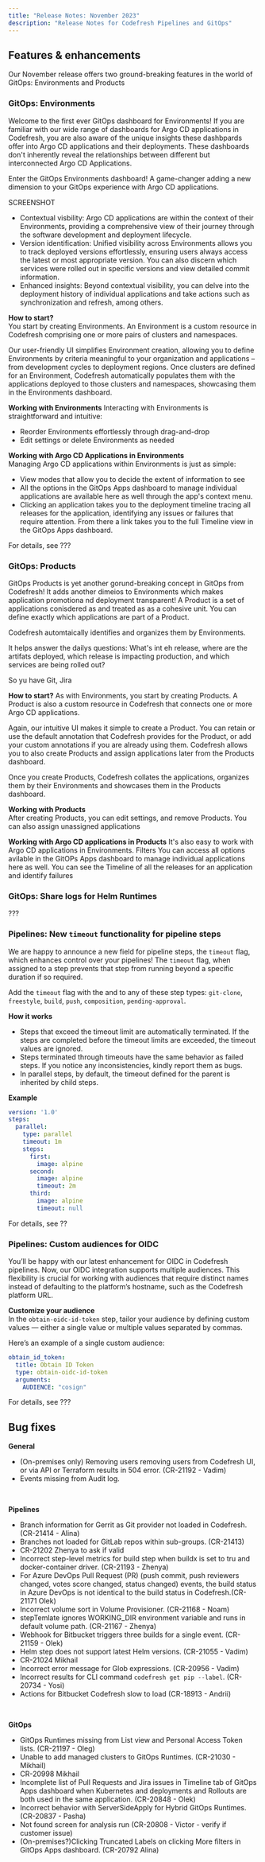 ```yaml
---
title: "Release Notes: November 2023"
description: "Release Notes for Codefresh Pipelines and GitOps"
---
```


## Features & enhancements
Our November release offers two ground-breaking features in the world of GitOps: Environments and Products

### GitOps: Environments 
Welcome to the first ever GitOps dashboard for Environments! If you are familiar with our wide range of dashboards for Argo CD applications in Codefresh, you are also aware of the  unique insights these dashbpards offer into Argo CD applications and their deployments. These dashboards don't inherently reveal the relationships between different but interconnected Argo CD Applications. 

Enter the GitOps Environments dashboard! A game-changer adding a new dimension to your GitOps experience with Argo CD applications. 

SCREENSHOT

* Contextual visbility: Argo CD applications are  within the context of their Environments, providing a comprehensive view of their journey through the software development and deployment lifecycle. 
* Version identification: Unified visibility across Environments allows you to track deployed versions effortlessly, ensuring users always access the latest or most appropriate version. You can also discern which services were rolled out in specific versions and view detailed commit information.
* Enhanced insights: Beyond contextual visibility, you can delve into the deployment history of individual applications and take actions such as synchronization and refresh, among others.


**How to start?**  
You start by creating Environments. An Environment is a custom resource in Codefresh comprising one or more pairs of clusters and namespaces.  

Our user-friendly UI simplifies Environment creation, allowing you to define Environments by criteria meaningful to your organization and applications – from development cycles to deployment regions. 
Once clusters are defined for an Environment, Codefresh automatically populates them with the applications deployed to those clusters and namespaces, showcasing them in the Environments dashboard.

**Working with Environments**
Interacting with Environments is straightforward and intuitive: 
* Reorder Environments effortlessly through drag-and-drop
* Edit settings or delete Environments as needed

**Working with Argo CD Applications in Environments**  
Managing Argo CD applications within Environments is just as simple:
* View modes that allow you to decide the extent of information to see  
* All the options in the GitOps Apps dashboard to manage individual applications are available here as well through the app's context menu.  
* Clicking an application takes you to the deployment timeline tracing all releases for the application, identifying any issues or failures that require attention. From there a link takes you to the full Timeline view in the GitOps Apps dashboard.


For details, see ???

### GitOps: Products

GitOps Products is yet another gorund-breaking concept in GitOps from Codefresh! It adds another dimeios to Environments which makes application promotiona nd deployment transparent!
A Product is a set of applications conisdered as and treated as as a cohesive unit. You can define exactly which applications are part of a Product.  

Codefresh automtaically identifies and organizes them by Environments.

It helps answer the dailys questions:
What's int eh release, where are the artifats  deployed, which release is impacting production, and which services are being rolled out?

So yu have Git, Jira 

**How to start?**
As with Environments, you start by creating Products. A Product is also a custom resource in Codefresh that connects one or more Argo CD applications. 

Again, our intuitive UI makes it simple to create a Product. You can retain or use the default annotation that Codefresh provides for the Product, or add your custom annotations if you are already using them. 
Codefresh allows you to also create Products and assign applications later from the Products dashboard.

Once you create Products, Codefresh collates the applications, organizes them by their Environments and showcases them in the Products dashboard.

**Working with Products**  
After creating Products, you can edit settings, and remove Products.
You can also assign unassigned applications 

**Working with Argo CD applications in Products**
It's also easy to work with Argo CD applications in Environments. 
Filters 
You can access all options avilable in the GitOPs Apps dashboard to manage individual applications here as well.
You can see the Timeline of all the releases for an application and identify failures

### GitOps: Share logs for Helm Runtimes

???

### Pipelines: New `timeout` functionality for pipeline steps

We are happy to announce a new field for pipeline steps, the `timeout` flag, which enhances control over your pipelines!
The `timeout` flag, when assigned to a step prevents that step from running beyond a specific duration if so required.

Add the `timeout` flag with the <duration> and <units> to any of these step types: `git-clone`, `freestyle`, `build`, `push`, `composition`, `pending-approval`.

**How it works**  
* Steps that exceed the timeout limit are automatically terminated. If the steps are completed before the timeout limits are exceeded, the timeout values are ignored.
* Steps terminated through timeouts have the same behavior as failed steps. If you notice any inconsistencies, kindly report them as bugs.
* In parallel steps, by default, the timeout defined for the parent is inherited by child steps.

**Example**  

```yaml
version: '1.0'
steps:
  parallel:
    type: parallel
    timeout: 1m
    steps:
      first:
        image: alpine
      second:
        image: alpine
        timeout: 2m 
      third:
        image: alpine
        timeout: null 
```
For details, see ??

### Pipelines: Custom audiences for OIDC
You’ll be happy with our latest enhancement for OIDC in Codefresh pipelines. Now, our OIDC integration supports multiple audiences. This flexibility is crucial for working with audiences that require distinct names instead of defaulting to the platform’s hostname, such as the Codefresh platform URL.

**Customize your audience**  
In the `obtain-oidc-id-token` step, tailor your audience by defining custom values — either a single value or multiple values separated by commas.

Here’s an example of a single custom audience:

```yaml
obtain_id_token:
  title: Obtain ID Token
  type: obtain-oidc-id-token
  arguments:
    AUDIENCE: "cosign"
```

For details, see ???



## Bug fixes

**General**  
* (On-premises only) Removing users removing users from Codefresh UI, or via API or Terraform results in 504 error. (CR-21192 - Vadim)
* Events missing from Audit log. 

<br>

**Pipelines**  
* Branch information for Gerrit as Git provider not loaded in Codefresh. (CR-21414 - Alina)
* Branches not loaded for GitLab repos within sub-groups. (CR-21413)
* CR-21202 Zhenya to ask if valid
* Incorrect step-level metrics for build step when buildx is set to tru and docker-container driver. (CR-21193 - Zhenya)
* For Azure DevOps Pull Request (PR) (push commit, push reviewers changed, votes score changed, status changed) events, the build status in Azure DevOps is not identical to the build status in Codefresh.(CR-21171 Olek)
* Incorrect volume sort in Volume Provisioner. (CR-21168 - Noam)
* stepTemlate ignores WORKING_DIR environment variable and runs in default volume path. (CR-21167 - Zhenya)
* Webhook for Bitbucket triggers three builds for a single event. (CR-21159 - Olek)
* Helm step does not support latest Helm versions. (CR-21055 - Vadim)
* CR-21024 Mikhail
* Incorrect error message for Glob expressions. (CR-20956 - Vadim)
* Incorrect results for CLI command `codefresh get pip --label`. (CR-20734 - Yosi)
* Actions for Bitbucket Codefresh slow to load (CR-18913 - Andrii)
<br>


**GitOps**  
* GitOps Runtimes missing from List view and Personal Access Token lists. (CR-21197 - Oleg)
* Unable to add managed clusters to GitOps Runtimes. (CR-21030 - Mikhail)
* CR-20998 Mikhail
* Incomplete list of Pull Requests and Jira issues in Timeline tab of GitOps Apps dashboard when Kubernetes and deployments and Rollouts are both used in the same application. (CR-20848 - Olek) 
* Incorrect behavior with ServerSideApply for Hybrid GitOps Runtimes. (CR-20837 - Pasha)
* Not found screen for analysis run (CR-20808 - Victor - verify if customer issue)
* (On-premises?)Clicking Truncated Labels on clicking More filters in GitOps Apps dashboard. (CR-20792 Alina)